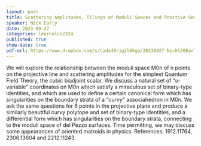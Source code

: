 ```yaml
---
layout: post
title: Scattering Amplitudes, Tilings of Moduli Spaces and Positive Geometry
speaker: Nick Early
date: 2023-09-27
categories: learnalco2324
published: true
show-date: true
pdf-url: https://www.dropbox.com/s/cads48rjg2l8kga/20230927-Nick%20Early_%20Scattering%20amplitudes%2C%20tilings%20of%20moduli%20spaces%20and%20positive%20geometry.pdf?dl=0
---
```

We will explore the relationship between the moduli space M0n of n points on the projective line and scattering amplitudes for the simplest Quantum Field Theory, the cubic biadjoint scalar.  We discuss a natural set of "u-variable" coordinates on M0n which satisfy a miraculous set of binary-type identities, and which are used to define a certain canonical form which has singularities on the boundary strata of a "curvy" associahedron in M0n.  We ask the same questions for 6 points in the projective plane and produce a similarly beautiful curvy polytope and set of binary-type identities, and a differential form which has singularities on the boundary strata, connecting to the moduli space of del Pezzo surfaces.  Time permitting, we may discuss some appearances of oriented matroids in physics.  References: 1912.11764, 2306.13604 and 2212.11243.
